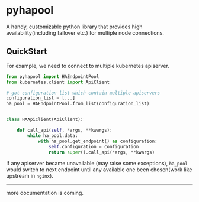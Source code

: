 # pyhapool

A handy, customizable python library that provides high availability(including failover etc.) for multiple node connections.

## QuickStart

For example, we need to connect to multiple kubernetes apiserver.
```python
from pyhapool import HAEndpointPool
from kubernetes.client import ApiClient

# got configuration list which contain multiple apiservers
configuration_list = [...]
ha_pool = HAEndpointPool.from_list(configuration_list)


class HAApiClient(ApiClient):

    def call_api(self, *args, **kwargs):
        while ha_pool.data:
            with ha_pool.get_endpoint() as configuration:
                self.configuration = configuration
                return super().call_api(*args, **kwargs)
```

If any apiserver became unavailable (may raise some exceptions), `ha_pool` would switch to next endpoint until any available one been chosen(work like upstream in `nginx`).

----

more documentation is coming.
